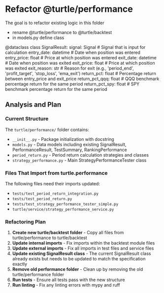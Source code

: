 # Refactor @turtle/performance
The goal is to refactor existing logic in this folder
- rename @turtle/performance to @turtle/backtest
- in models.py define class 

@dataclass
class SignalResult:
    signal: Signal             # Signal that is input for calculation
    entry_date: datetime       # Date when position was entered
    entry_price: float         # Price at which position was entered
    exit_date: datetime        # Date when position was exited
    exit_price: float          # Price at which position was exited
    exit_reason: str           # Reason for exit (e.g., 'period_end', 'profit_target', 'stop_loss', 'ema_exit')
    return_pct: float          # Percentage return between entry_price and exit_price 
    return_pct_qqq: float      # QQQ benchmark percentage return for the same period 
    return_pct_spy: float      # SPY benchmark percentage return for the same period

## Analysis and Plan

### Current Structure
The `turtle/performance/` folder contains:
- `__init__.py` - Package initialization with docstring
- `models.py` - Data models including existing SignalResult, PerformanceResult, TestSummary, RankingPerformance
- `period_return.py` - Period return calculation strategies and classes
- `strategy_performance.py` - Main StrategyPerformanceTester class

### Files That Import from turtle.performance
The following files need their imports updated:
- `tests/test_period_return_integration.py`
- `tests/test_period_return.py` 
- `tests/test_strategy_performance_tester_simple.py`
- `turtle/service/strategy_performance_service.py`

### Refactoring Plan

1. **Create new turtle/backtest folder** - Copy all files from turtle/performance to turtle/backtest
2. **Update internal imports** - Fix imports within the backtest module files
3. **Update external imports** - Fix all imports in test files and service files  
4. **Update existing SignalResult class** - The current SignalResult class already exists but needs to be updated to match the specification exactly
5. **Remove old performance folder** - Clean up by removing the old turtle/performance folder
6. **Run tests** - Ensure all tests pass with the new structure
7. **Run linting** - Fix any linting errors with mypy and ruff

